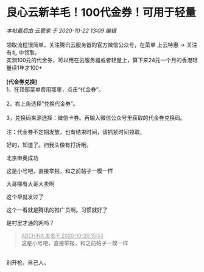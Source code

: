 # 良心云新羊毛！100代金券！可用于轻量


<i class="pstatus"> 本帖最后由 云管家 于 2020-10-22 13:09 编辑 </i><br />
<br />
领取流程很简单，关注腾讯云服务器的官方微信公众号，在菜单 上云特惠 -&gt; 关注有礼 中领取。<br />
实测100元的代金券，可以用在云服务器或者轻量上，算下来24元一个月的香港轻量续1年才100+<br />
<img id="aimg_LyKAr" onclick="zoom(this, this.src, 0, 0, 0)" class="zoom" src="https://i.loli.net/2020/10/20/2FdHhq6W5Ce7obR.png" onmouseover="img_onmouseoverfunc(this)" onload="thumbImg(this)" border="0" alt="" /><br />
<br />
<strong>[代金券兑换]</strong><br />
1，在顶部菜单费用那里，点击“代金券”。<br />
<img id="aimg_c2y7C" onclick="zoom(this, this.src, 0, 0, 0)" class="zoom" src="https://i.loli.net/2020/10/22/nRFv3AdZfrq26tL.png" onmouseover="img_onmouseoverfunc(this)" onload="thumbImg(this)" border="0" alt="" /><br />
<br />
2，右上角选择“兑换代金券”。<br />
<img id="aimg_zDV8p" onclick="zoom(this, this.src, 0, 0, 0)" class="zoom" src="https://i.loli.net/2020/10/22/baEmRu6qABHhdsy.png" onmouseover="img_onmouseoverfunc(this)" onload="thumbImg(this)" border="0" alt="" /><br />
<br />
3，兑换码来源选择：微信卡券。再输入微信公众号里获取的代金券兑换码。<br />
<img id="aimg_YqHcN" onclick="zoom(this, this.src, 0, 0, 0)" class="zoom" src="https://i.loli.net/2020/10/22/iNOxRH4JtWnXbID.png" onmouseover="img_onmouseoverfunc(this)" onload="thumbImg(this)" border="0" alt="" /><br />
<br />
注：代金券不定期发放，也有结束时间，请抓紧时间领取。

好的，知道了。扫我头像有打折哦。

北京申奥成功

这是小号吧，直接举报，和之前帖子一模一样<img src="static/image/smiley/yct/022.gif" smilieid="42" border="0" alt="" />

大哥哪有大哥大卖啊

这个早就发过了

这个一看就是腾讯的推广员啊。习惯就好了

是村里才通的网吗？

<div class="quote"><blockquote><font size="2"><a href="https://www.hostloc.com/forum.php?mod=redirect&amp;goto=findpost&amp;pid=9326845&amp;ptid=756419" target="_blank"><font color="#999999">ABCHINA 发表于 2020-10-20 15:53</font></a></font><br />
这是小号吧，直接举报，和之前帖子一模一样</blockquote></div><br />
别开枪，自己人。<img src="static/image/smiley/default/lol.gif" smilieid="12" border="0" alt="" />
